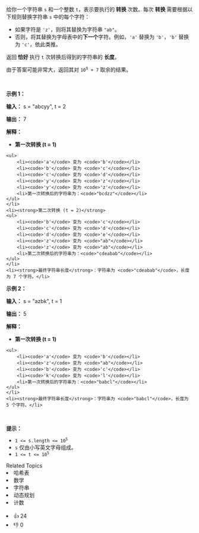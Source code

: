 <p>给你一个字符串 <code>s</code> 和一个整数 <code>t</code>，表示要执行的<strong> 转换 </strong>次数。每次 <strong>转换 </strong>需要根据以下规则替换字符串 <code>s</code> 中的每个字符：</p>

<ul> 
 <li>如果字符是 <code>'z'</code>，则将其替换为字符串 <code>"ab"</code>。</li> 
 <li>否则，将其替换为字母表中的<strong>下一个</strong>字符。例如，<code>'a'</code> 替换为 <code>'b'</code>，<code>'b'</code> 替换为 <code>'c'</code>，依此类推。</li> 
</ul>

<p>返回<strong> 恰好 </strong>执行 <code>t</code> 次转换后得到的字符串的 <strong>长度</strong>。</p>

<p>由于答案可能非常大，返回其对 <code>10<sup>9</sup> + 7</code> 取余的结果。</p>

<p>&nbsp;</p>

<p><strong class="example">示例 1：</strong></p>

<div class="example-block"> 
 <p><strong>输入：</strong> <span class="example-io">s = "abcyy", t = 2</span></p> 
</div>

<p><strong>输出：</strong> <span class="example-io">7</span></p>

<p><strong>解释：</strong></p>

<ul> 
 <li><strong>第一次转换 (t = 1)</strong> </li>
</ul>

    <ul>
    	<li><code>'a'</code> 变为 <code>'b'</code></li>
    	<li><code>'b'</code> 变为 <code>'c'</code></li>
    	<li><code>'c'</code> 变为 <code>'d'</code></li>
    	<li><code>'y'</code> 变为 <code>'z'</code></li>
    	<li><code>'y'</code> 变为 <code>'z'</code></li>
    	<li>第一次转换后的字符串为：<code>"bcdzz"</code></li>
    </ul>
    </li>
    <li><strong>第二次转换 (t = 2)</strong>
    <ul>
    	<li><code>'b'</code> 变为 <code>'c'</code></li>
    	<li><code>'c'</code> 变为 <code>'d'</code></li>
    	<li><code>'d'</code> 变为 <code>'e'</code></li>
    	<li><code>'z'</code> 变为 <code>"ab"</code></li>
    	<li><code>'z'</code> 变为 <code>"ab"</code></li>
    	<li>第二次转换后的字符串为：<code>"cdeabab"</code></li>
    </ul>
    </li>
    <li><strong>最终字符串长度</strong>：字符串为 <code>"cdeabab"</code>，长度为 7 个字符。</li>


<p><strong class="example">示例 2：</strong></p>

<div class="example-block"> 
 <p><strong>输入：</strong> <span class="example-io">s = "azbk", t = 1</span></p> 
</div>

<p><strong>输出：</strong> <span class="example-io">5</span></p>

<p><strong>解释：</strong></p>

<ul> 
 <li><strong>第一次转换 (t = 1)</strong> </li>
</ul>

    <ul>
    	<li><code>'a'</code> 变为 <code>'b'</code></li>
    	<li><code>'z'</code> 变为 <code>"ab"</code></li>
    	<li><code>'b'</code> 变为 <code>'c'</code></li>
    	<li><code>'k'</code> 变为 <code>'l'</code></li>
    	<li>第一次转换后的字符串为：<code>"babcl"</code></li>
    </ul>
    </li>
    <li><strong>最终字符串长度</strong>：字符串为 <code>"babcl"</code>，长度为 5 个字符。</li>


<p>&nbsp;</p>

<p><strong>提示：</strong></p>

<ul> 
 <li><code>1 &lt;= s.length &lt;= 10<sup>5</sup></code></li> 
 <li><code>s</code> 仅由小写英文字母组成。</li> 
 <li><code>1 &lt;= t &lt;= 10<sup>5</sup></code></li> 
</ul>

<div><div>Related Topics</div><div><li>哈希表</li><li>数学</li><li>字符串</li><li>动态规划</li><li>计数</li></div></div><br><div><li>👍 24</li><li>👎 0</li></div>